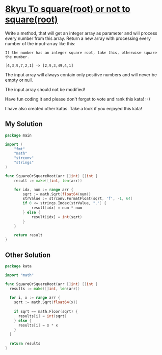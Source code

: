 # [8kyu To square(root) or not to square(root)](https://www.codewars.com/kata/to-square-root-or-not-to-square-root)

Write a method, that will get an integer array as parameter and will process every number from this array.
Return a new array with processing every number of the input-array like this:

```
If the number has an integer square root, take this, otherwise square the number.

[4,3,9,7,2,1] -> [2,9,3,49,4,1]
```

The input array will always contain only positive numbers and will never be empty or null.

The input array should not be modified!

Have fun coding it and please don't forget to vote and rank this kata! :-)

I have also created other katas. Take a look if you enjoyed this kata!


## My Solution

```go
package main

import (
	"fmt"
	"math"
	"strconv"
	"strings"
)

func SquareOrSquareRoot(arr []int) []int {
	result := make([]int, len(arr))

	for idx, num := range arr {
		sqrt := math.Sqrt(float64(num))
		strValue := strconv.FormatFloat(sqrt, 'f', -1, 64)
		if 0 <= strings.Index(strValue, ".") {
			result[idx] = num * num
		} else {
			result[idx] = int(sqrt)
		}
	}

	return result
}
```

## Other Solution

```go
package kata

import "math"

func SquareOrSquareRoot(arr []int) []int {
  results := make([]int, len(arr))
  
  for i, x := range arr {
    sqrt := math.Sqrt(float64(x))
    
    if sqrt == math.Floor(sqrt) {
      results[i] = int(sqrt)
    } else {
      results[i] = x * x
    }
  }
  
  return results
}
```


